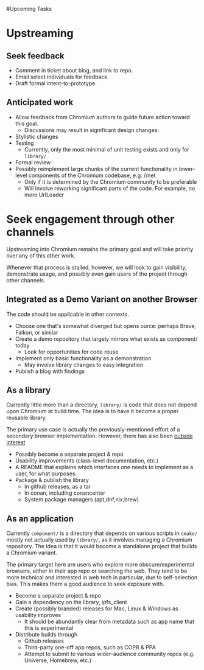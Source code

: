 #Upcoming Tasks

# Upstreaming

## Seek feedback
* Comment in ticket about blog, and link to repo.
* Email select individuals for feedback.
* Draft formal intent-to-prototype.

## Anticipated work
* Allow feedback from Chromium authors to guide future action toward this goal.
  - Discussions may result in significant design changes.
* Stylistic changes
* Testing
  - Currently, only the most minimal of unit testing exists and only for `library/`
* Formal review
* Possibly reimplement large chunks of the current functionality in lower-level components of the Chromium codebase, e.g. //net
  - Only if it is determined by the Chromium community to be preferable
  - Will involve reworking significant parts of the code. For example, no more UrlLoader

# Seek engagement through other channels
Upstreaming into Chromium remains the primary goal and will take priority over any of this other work. 

Whenever that process is stalled, however, we will look to gain visibility, demonstrate usage, and possibly even gain users of the project through other channels. 

## Integrated as a Demo Variant on another Browser
The code should be applicable in other contexts.
* Choose one that's somewhat diverged but opens ource: perhaps Brave, Falkon, or similar
* Create a demo repository that largely mirrors what exists as component/ today
  - Look for opportunities for code reuse
* Implement only basic functionality as a demonstration
  - May involve library changes to easy integration
* Publish a blog with findings

## As a library
Currently little more than a directory, `library/` is code that does not depend upon Chromium at build time.
The idea is to have it become a proper reusable library.

The primary use case is actually the previously-mentioned effort of a secondary browser implementation. However, there has also been [outside interest](https://github.com/little-bear-labs/ipfs-chromium/issues/2)

* Possibly become a separate project & repo
* Usability improvements (class-level documentation, etc.)
* A README that explains which interfaces one needs to implement as a user, for what purposes.
* Package & publish the library
  - In github releases, as a tar
  - In conan, including conancenter
  - System package managers (apt,dnf,nix,brew)

## As an application
Currently `component/` is a directory that depends on various scripts in `cmake/` mostly not actually used by `library/`, as it involves managing a Chromium repository.
The idea is that it would become a standalone project that builds a Chromium variant.

The primary target here are users who explore more obscure/experimental browsers, either in their app repo or searching the web. They tend to be more technical and interested in web tech in particular, due to self-selection bias. This makes them a good audience to seek exposure with.

* Become a separate project & repo
* Gain a dependency on the library, ipfs_client
* Create (possibly branded) releases for Mac, Linux & Windows as usability improves
  - It should be abundantly clear from metadata such as app name that this is experimental 
* Distribute builds through
  - Github releases
  - Third-party one-off app repos, such as COPR & PPA
  - Attempt to submit to various wider-audience community repos (e.g. Universe, Homebrew, etc.)
